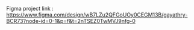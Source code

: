 Figma project link : https://www.figma.com/design/wB7LZu2QFGoUOy0CEGM13B/gayathry-BCR73?node-id=0-1&p=f&t=2nTSEZ0TwMVJ9nfg-0
